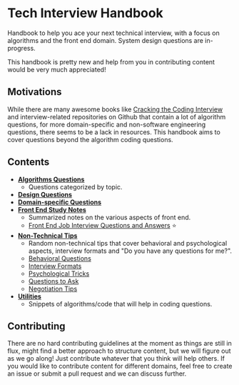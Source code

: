 # Tech Interview Handbook

Handbook to help you ace your next technical interview, with a focus on algorithms and the front end domain. System design questions are in-progress.

This handbook is pretty new and help from you in contributing content would be very much appreciated!

## Motivations

While there are many awesome books like [Cracking the Coding Interview](http://www.crackingthecodinginterview.com/) and interview-related repositories on Github that contain a lot of algorithm questions, for more domain-specific and non-software engineering questions, there seems to be a lack in resources. This handbook aims to cover questions beyond the algorithm coding questions.

## Contents

- **[Algorithms Questions](algorithms)**
  - Questions categorized by topic.
- **[Design Questions](design)**
- **[Domain-specific Questions](domain)**
- **[Front End Study Notes](front-end)**
  - Summarized notes on the various aspects of front end.
  - [Front End Job Interview Questions and Answers](front-end/interview-questions.md) ⭐
- **[Non-Technical Tips](non-technical)**
  - Random non-technical tips that cover behavioral and psychological aspects, interview formats and "Do you have any questions for me?".
  - [Behavioral Questions](non-technical/behavioral.md)
  - [Interview Formats](non-technical/format.md)
  - [Psychological Tricks](non-technical/psychological.md)
  - [Questions to Ask](non-technical/questions-to-ask.md)
  - [Negotiation Tips](non-technical/negotiation.md)
- **[Utilities](utilities)**
  - Snippets of algorithms/code that will help in coding questions.

## Contributing

There are no hard contributing guidelines at the moment as things are still in flux, might find a better approach to structure content, but we will figure out as we go along! Just contribute whatever that you think will help others. If you would like to contribute content for different domains, feel free to create an issue or submit a pull request and we can discuss further.
